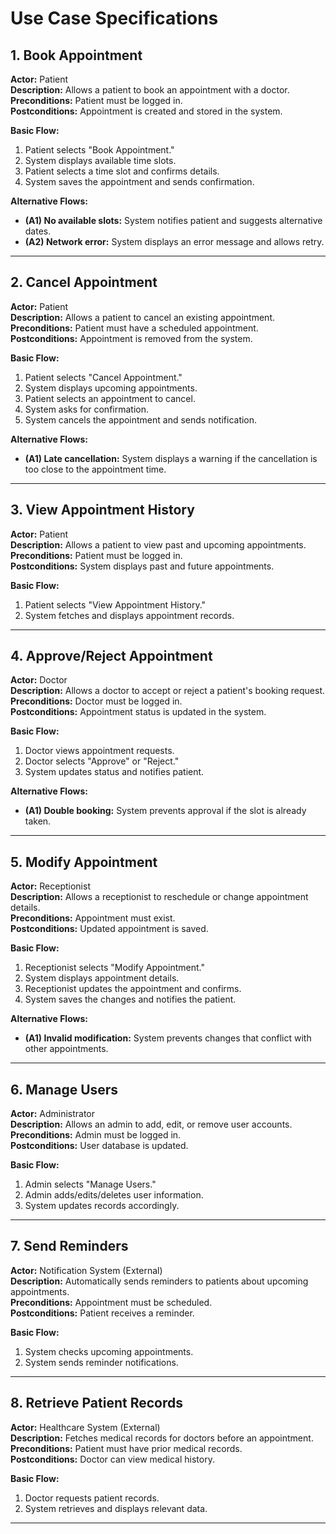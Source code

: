 # **Use Case Specifications**

## **1. Book Appointment**
**Actor:** Patient  
**Description:** Allows a patient to book an appointment with a doctor.  
**Preconditions:** Patient must be logged in.  
**Postconditions:** Appointment is created and stored in the system.  

**Basic Flow:**  
1. Patient selects "Book Appointment."
2. System displays available time slots.
3. Patient selects a time slot and confirms details.
4. System saves the appointment and sends confirmation.

**Alternative Flows:**  
- **(A1) No available slots:** System notifies patient and suggests alternative dates.
- **(A2) Network error:** System displays an error message and allows retry.

---
## **2. Cancel Appointment**
**Actor:** Patient  
**Description:** Allows a patient to cancel an existing appointment.  
**Preconditions:** Patient must have a scheduled appointment.  
**Postconditions:** Appointment is removed from the system.  

**Basic Flow:**  
1. Patient selects "Cancel Appointment."
2. System displays upcoming appointments.
3. Patient selects an appointment to cancel.
4. System asks for confirmation.
5. System cancels the appointment and sends notification.

**Alternative Flows:**  
- **(A1) Late cancellation:** System displays a warning if the cancellation is too close to the appointment time.

---
## **3. View Appointment History**
**Actor:** Patient  
**Description:** Allows a patient to view past and upcoming appointments.  
**Preconditions:** Patient must be logged in.  
**Postconditions:** System displays past and future appointments.  

**Basic Flow:**  
1. Patient selects "View Appointment History."
2. System fetches and displays appointment records.

---
## **4. Approve/Reject Appointment**
**Actor:** Doctor  
**Description:** Allows a doctor to accept or reject a patient's booking request.  
**Preconditions:** Doctor must be logged in.  
**Postconditions:** Appointment status is updated in the system.  

**Basic Flow:**  
1. Doctor views appointment requests.
2. Doctor selects "Approve" or "Reject."
3. System updates status and notifies patient.

**Alternative Flows:**  
- **(A1) Double booking:** System prevents approval if the slot is already taken.

---
## **5. Modify Appointment**
**Actor:** Receptionist  
**Description:** Allows a receptionist to reschedule or change appointment details.  
**Preconditions:** Appointment must exist.  
**Postconditions:** Updated appointment is saved.  

**Basic Flow:**  
1. Receptionist selects "Modify Appointment."
2. System displays appointment details.
3. Receptionist updates the appointment and confirms.
4. System saves the changes and notifies the patient.

**Alternative Flows:**  
- **(A1) Invalid modification:** System prevents changes that conflict with other appointments.

---
## **6. Manage Users**
**Actor:** Administrator  
**Description:** Allows an admin to add, edit, or remove user accounts.  
**Preconditions:** Admin must be logged in.  
**Postconditions:** User database is updated.  

**Basic Flow:**  
1. Admin selects "Manage Users."
2. Admin adds/edits/deletes user information.
3. System updates records accordingly.

---
## **7. Send Reminders**
**Actor:** Notification System (External)  
**Description:** Automatically sends reminders to patients about upcoming appointments.  
**Preconditions:** Appointment must be scheduled.  
**Postconditions:** Patient receives a reminder.  

**Basic Flow:**  
1. System checks upcoming appointments.
2. System sends reminder notifications.

---
## **8. Retrieve Patient Records**
**Actor:** Healthcare System (External)  
**Description:** Fetches medical records for doctors before an appointment.  
**Preconditions:** Patient must have prior medical records.  
**Postconditions:** Doctor can view medical history.  

**Basic Flow:**  
1. Doctor requests patient records.
2. System retrieves and displays relevant data.

---
